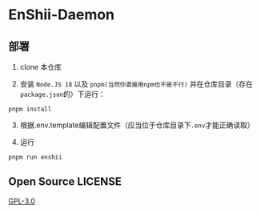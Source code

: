# EnShii-Daemon

## 部署

1. clone 本仓库

2. 安装 `Node.JS 18` 以及 `pnpm(当然你直接用npm也不是不行)` 并在仓库目录（存在`package.json`的）下运行：
  ```
  pnpm install
  ```

3. 根据.env.template编辑配置文件（应当位于仓库目录下`.env`才能正确读取）

4. 运行
  ```
  pnpm run enshii
  ```

## Open Source LICENSE

[GPL-3.0](LICENSE)
